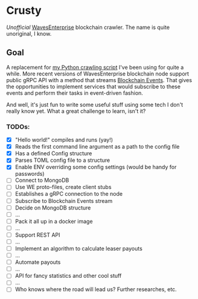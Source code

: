 # Crusty
*Unofficial* [WavesEnterprise](https://wavesenterprise.com) blockchain crawler. The name is quite unoriginal, I know.

## Goal
A replacement for [my Python crawling script](https://github.com/kantefier/QuickPayout) I've been using for quite a while.
More recent versions of WavesEnterprise blockchain node support public gRPC API with a method that streams [Blockchain Events](https://docs.wavesenterprise.com/en/latest/usage/grpc/grpc-events.html).
That gives the opportunities to implement services that would subscribe to these events and perform their tasks in event-driven fashion.

And well, it's just fun to write some useful stuff using some tech I don't really know yet. What a great challenge to learn, isn't it?

### TODOs:
- [x] "Hello world!" compiles and runs (yay!)
- [x] Reads the first command line argument as a path to the config file
- [x] Has a defined Config structure
- [x] Parses TOML config file to a structure
- [x] Enable ENV overriding some config settings (would be handy for passwords)
- [ ] Connect to MongoDB
- [ ] Use WE proto-files, create client stubs
- [ ] Establishes a gRPC connection to the node
- [ ] Subscribe to Blockchain Events stream
- [ ] Decide on MongoDB structure
- [ ] ...
- [ ] Pack it all up in a docker image
- [ ] ...
- [ ] Support REST API
- [ ] ...
- [ ] Implement an algorithm to calculate leaser payouts
- [ ] ...
- [ ] Automate payouts
- [ ] ...
- [ ] API for fancy statistics and other cool stuff
- [ ] ...
- [ ] Who knows where the road will lead us? Further researches, etc.